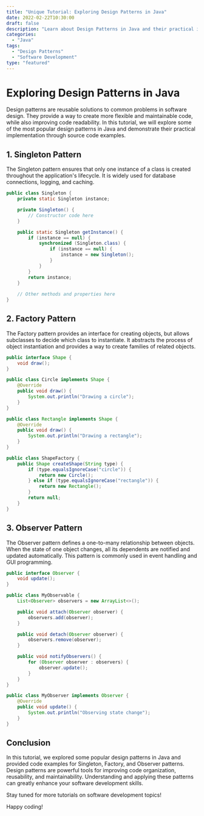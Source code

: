 ```yaml
---
title: "Unique Tutorial: Exploring Design Patterns in Java"
date: 2022-02-22T10:30:00
draft: false
description: "Learn about Design Patterns in Java and their practical implementation."
categories:
  - "Java"
tags:
  - "Design Patterns"
  - "Software Development"
type: "featured"
---
```


# Exploring Design Patterns in Java

Design patterns are reusable solutions to common problems in software design. They provide a way to create more flexible and maintainable code, while also improving code readability. In this tutorial, we will explore some of the most popular design patterns in Java and demonstrate their practical implementation through source code examples.

## 1. Singleton Pattern

The Singleton pattern ensures that only one instance of a class is created throughout the application's lifecycle. It is widely used for database connections, logging, and caching.

```java
public class Singleton {
    private static Singleton instance;

    private Singleton() {
        // Constructor code here
    }

    public static Singleton getInstance() {
        if (instance == null) {
            synchronized (Singleton.class) {
                if (instance == null) {
                    instance = new Singleton();
                }
            }
        }
        return instance;
    }
    
    // Other methods and properties here
}
```

## 2. Factory Pattern

The Factory pattern provides an interface for creating objects, but allows subclasses to decide which class to instantiate. It abstracts the process of object instantiation and provides a way to create families of related objects.

```java
public interface Shape {
    void draw();
}

public class Circle implements Shape {
    @Override
    public void draw() {
        System.out.println("Drawing a circle");
    }
}

public class Rectangle implements Shape {
    @Override
    public void draw() {
        System.out.println("Drawing a rectangle");
    }
}

public class ShapeFactory {
    public Shape createShape(String type) {
        if (type.equalsIgnoreCase("circle")) {
            return new Circle();
        } else if (type.equalsIgnoreCase("rectangle")) {
            return new Rectangle();
        }
        return null;
    }
}
```

## 3. Observer Pattern

The Observer pattern defines a one-to-many relationship between objects. When the state of one object changes, all its dependents are notified and updated automatically. This pattern is commonly used in event handling and GUI programming.

```java
public interface Observer {
    void update();
}

public class MyObservable {
    List<Observer> observers = new ArrayList<>();

    public void attach(Observer observer) {
        observers.add(observer);
    }

    public void detach(Observer observer) {
        observers.remove(observer);
    }

    public void notifyObservers() {
        for (Observer observer : observers) {
            observer.update();
        }
    }
}

public class MyObserver implements Observer {
    @Override
    public void update() {
        System.out.println("Observing state change");
    }
}
```

## Conclusion

In this tutorial, we explored some popular design patterns in Java and provided code examples for Singleton, Factory, and Observer patterns. Design patterns are powerful tools for improving code organization, reusability, and maintainability. Understanding and applying these patterns can greatly enhance your software development skills.

Stay tuned for more tutorials on software development topics!

Happy coding!
